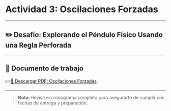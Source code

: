 # Actividad 3: Oscilaciones Forzadas

---

## ✏️ Desafío: Explorando el Péndulo Físico Usando una Regla Perforada

---

## 📄 Documento de trabajo

👉[📎 Descargar PDF: Oscilaciones Forzadas](../FCOP/OscilacionesForzadas.pdf)

---

> **Nota:** Revisa el cronograma completo para asegurarte de cumplir con fechas de entrega y preparación.
